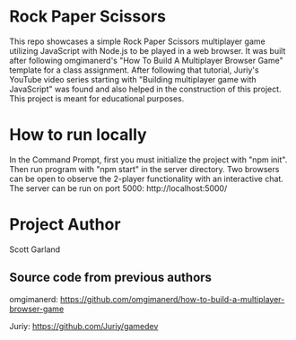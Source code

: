 # Rock Paper Scissors
This repo showcases a simple Rock Paper Scissors multiplayer game utilizing JavaScript with Node.js to be played in a web browser. It was built after following omgimanerd's "How To Build A Multiplayer Browser Game" template for a class assignment. After following that tutorial, Juriy's YouTube video series starting with "Building multiplayer game with JavaScript" was found and also helped in the construction of this project. This project is meant for educational purposes.

# How to run locally
In the Command Prompt, first you must initialize the project with "npm init". Then run program with "npm start" in the server directory. Two browsers can be open to observe the 2-player functionality with an interactive chat. The server can be run on port 5000: http://localhost:5000/

# Project Author
Scott Garland

## Source code from previous authors
omgimanerd: https://github.com/omgimanerd/how-to-build-a-multiplayer-browser-game

Juriy: https://github.com/Juriy/gamedev
